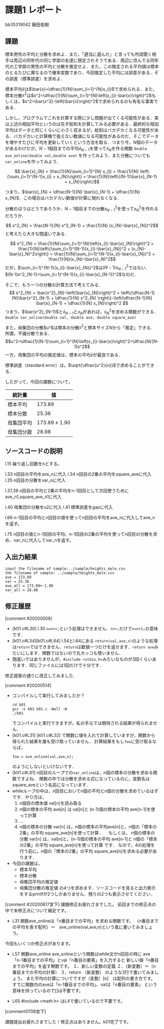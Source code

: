 # 課題1 レポート

bb35319042 藤田佑樹

## 課題

標本男性の平均と分散を求めよ．また，「適当に選んだ」と言っても所詮聞く相手は周辺の同年代の同じ学部の友達に限定されそうである．周辺に住んでる同年代の工学部の男性の平均と分散を推定せよ．また，この推定される平均値は標本のとるたびに異なるので確率変数であり，今回推定した平均には誤差がある．その誤差（標準誤差）を求めよ．
   
標本平均$\bar{x}$は$\bar{x}=\dfrac{1}{N}\sum_{i=1}^{N}x_{i}$で求められる．また，標本分散$s^2$は$s^2=\dfrac{1}{N}\sum_{i=1}^{N}\left(x_{i}-\bar{x}\right)^2$もしくは，$s^2=\bar{x^2}-\left(\bar{x}\right)^2$で求められるのも有名な事実である．

しかし，プログラムでこれを計算する際に少し問題が出てくる可能性がある．実は上述の相加平均というのは先ず総和を計算してみる必要がある．最終的な相加平均はデータと同じくらいに小さく収まるが，総和はバカデカくなる可能性がある．バカデカいと計算機で扱えない数値になる可能性があるのだ．そこでデータを増やすたびに平均を更新していくという方法を取る．つまり今，$N$個のデータがあるわけだが，$N-1$個目までの平均$\bar{x}_{N-1}$を使って$\bar{x}_{N}$を作る関数 `double ave_online(double val,double ave)` を作ってみよう．また分散についても `var_online`を作ってみよう．
   
$$ \bar{x}_{N} = \frac{1}{N}\sum_{i=1}^{N} x_{i} = \frac{1}{N} \left\{\sum_{i=1}^{N-1}x_{i} + x_{N}\right\} = \frac{1}{N}\left\{(N-1)\bar{x}_{N-1} + x_{N}\right\}$$
   
つまり，$\bar{x}_{N} = \dfrac{N-1}{N} \bar{x}_{N-1} + \dfrac{1}{N} x_{N}$．この場合はバカデカい数値が計算に現れなくなる．
   
分散のほうはどうであろうか．$N-1$個目までの分散$s^2_{N-1}$を使って$s^2_{N}$を作れるだろうか．
   
$$ s^2_{N} = \frac{N-1}{N} s^2_{N-1} + \frac{1}{N} (x_{N}-\bar{x}_{N})^2$$
と考えたら大きな間違いである．
   
$$ s^2_{N} = \frac{1}{N}\sum_{i=1}^{N}\left(x_{i}-\bar{x}_{N}\right)^2 = \frac{1}{N}\left\{\sum_{i=1}^{N-1}(x_{i}-\bar{x}_{N})^2 + (x_{N}-\bar{x}_N)^2\right\} = \frac{1}{N}\sum_{i=1}^{N-1}(x_{i}-\bar{x}_{N})^2 + \frac{1}{N}(x_{N}-\bar{x}_N)^2$$
だが，$\sum_{i=1}^{N-1}(x_{i}-\bar{x}_{N})^2$は$(N-1)s^2_{N-1}$ではない．$(N-1)s^2_{N-1}=\sum_{i=1}^{N-1}(x_{i}-\bar{x}_{N-1})^2$なのだ．

そこで，もう一つの分散の計算方法で考えてみる．
$$ s^2_{N} = \bar{x^2}_{N}-\left(\bar{x}_{N}\right)^2 = \left\{\dfrac{N-1}{N}\bar{x^2}_{N-1} + \dfrac{1}{N} x^2_{N} \right\}-\left(\dfrac{N-1}{N} \bar{x}_{N-1} + \dfrac{1}{N} x_{N}\right)^2 $$
つまり，$\bar{x^2}_{N-1}$と$\bar{x}_{N-1}$と$x_{N}$があれば，$s^2_{N}$を求める関数ができる．`double var_online(double val, double ave, double square_ave)`

また，母集団の分散$u^$は標本の分散$s^2$と標本サイズ$N$から「推定」できる．所謂，不偏分散である．
$$u^2=\dfrac{1}{N-1}\sum_{i=1}^{N}\left(x_{i}-\bar{x}\right)^2=\dfrac{N}{N-1}s^2$$
一方，母集団の平均の推定値は，標本の平均$\bar{x}$が最良である．

標準誤差（standard error）は，$\sqrt{\dfrac{u^2}{n}}$で求めることができる．

したがって，今回の課題について，

|統計量|値|
|---|---|
|標本平均|$173.89$|
|標本分散|$25.36$|
|母集団平均|$173.89\pm 1.90$|
|母集団分散|$28.98$|

## ソースコードの説明

l.15 繰り返し回数をnとする。

l.33 n回目の平均をave_nに代入
l.34 n回目の2乗の平均をsquare_aveに代入
l.35 n回目の分散をvar_nに代入

l.37,38 n回目の平均と2乗の平均をn-1回目として次回使うためにave_n1,square_ave_n1に代入

l.40 母集団の分散をu2に代入
l.41 標準誤差をgapに代入

l.66 n-1回目の平均とn回目の値を使ってn回目の平均をave_nに代入してave_nを返す。

l.75 n回目の値とn-1回目の平均、n-1回目の2乗の平均を使ってn回目の分散を求め、var_nに代入してvar_nを返す。

## 入出力結果

```
input the filename of sample:../sample/heights_male.csv
the filename of sample: ../sample/heights_male.csv
ave = 173.89
var = 25.36
ave_all = 173.89+-1.90
var_all = 28.98
```

## 修正履歴

[comment #20200508]
- [k01.c#L30] l.30 `n=n++;`という処理はできません．`n++;`だけで`n=n+1;`の意味です．
- [k01.c#L54][k01.c#L64] l.54とl.64にある `return(val,ave,n)`のような処理は`return`ではできません．`return`は数値一つだけを返せます．`return ave`みたいにします．関数ではないので丸カッコも使いません．
- 間違いではありませんが，`#include <stdio.h>`みたいなものが3回くらいあります．同じファイルには1回だけで十分です．

修正提案の通りに改正してみました.

[comment #20200514]
- コンパイルして実行してみましたか？
  ```
  cd k01
  gcc -o k01 k01.c -Wall -W
  ./k01
  ```
  でコンパイルと実行できますが，私の手元では期待される結果が得られません．
- [k01.c#L31] [k01.c#L32] で関数に値を入れて計算していますが，関数から得られた結果を誰も受け取っていません．
  計算結果をもし`foo`に受け取るならば，
  ```
  foo = ave_online(val,ave,n);
  ```
  のようにしないといけないです．
- [k01.c#L61] n回目のループでの`var_online`は，n個の標本の分散を求める関数ですよね．
  関数の中では分散を求める式になっているのに，変数名はsquare_aveという名前になっています．
- whileループの中は，n回目においてn個の平均とn個の分散を求めているはずです．やり方は，
  1. n個目の標本値 val[n]を読み取る
  2. n個の標本の平均 ave[n] は val[n]と (n-1)個の標本の平均 ave[n-1]を使って計算
  3. ...
  4. n個の標本の分散 var[n] は，n個の標本の平均ave[n]と，n個の「標本の2乗」の平均 square_ave[n]を使って計算．
   　もしくは，
     n個の標本の分散 var[n] は，val[n]と，(n-1)個の標本の平均 ave[n-1]と n個の「標本の2乗」の平均 square_ave[n]を使って計算
  です．
  なので，4の処理を行う前に，n個の「標本の2乗」の平均 square_ave[n]を求める必要があります．
- 今回の課題は，
  - 標本平均
  - 標本分散
  - 母集団平均の推定値
  - 母集団分散の推定値
  の4つを求めます．ソースコードを見ると出力表示をするprintfが2つしかありません．残りの2つも表示させてください．

[comment #20200617宮下]
課題修正お疲れさまでした。
前回までの修正点の中で未修正点について補足です。
- L31 
関数ave_onlineは「n番目までの平均」を求める関数です。
（n番目までの平均を表す配列）＝　ave_online(val,ave,n)という風に書いてみましょう。

今回もいくつか修正点があります。
- L57 関数ave_online
  ave_onlineという関数はwhile文がn回目の時に
  ave「n-1番目までの平均」とval「n番目の要素」を入力すると
  新しい値「n番目までの平均」を返す関数です。
  １、新しい変数の定義
  ２、（新変数）＝（n番目までの平均の計算）
  ３、return （新変数）
  のような3行で書いてみましょう。
  また平均の計算についてですが（変数）[n]　は配列の書き方です。
  すでに関数内のaveは「n-1番目までの平均」、valは「n番目の要素」
  という意味を持っているので[]は不要です。

- L65 #include <math.h> はL4で書いているので不要です。　

[comment0708宮下]

課題提出お疲れさまでした！修正点はありません。k01完了です。
